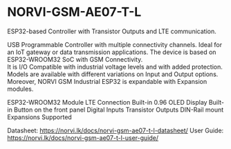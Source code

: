 # NORVI-GSM-AE07-T-L
ESP32-based Controller with Transistor Outputs and LTE communication.

USB Programmable Controller with multiple connectivity channels. 
Ideal for an IoT gateway or data transmission applications. 
The device is based on ESP32-WROOM32 SoC with GSM Connectivity.  
It is I/O Compatible with industrial voltage levels and with added protection. 
Models are available with different variations on Input and Output options. 
Moreover, NORVI GSM Industrial ESP32 is expandable with Expansion modules. 

ESP32-WROOM32 Module
LTE Connection
Built-in 0.96 OLED Display
Built-in Button on the front panel
Digital Inputs
Transistor Outputs
DIN-Rail mount
Expansions Supported

Datasheet:   https://norvi.lk/docs/norvi-gsm-ae07-t-l-datasheet/
User Guide:  https://norvi.lk/docs/norvi-gsm-ae07-t-l-user-guide/
